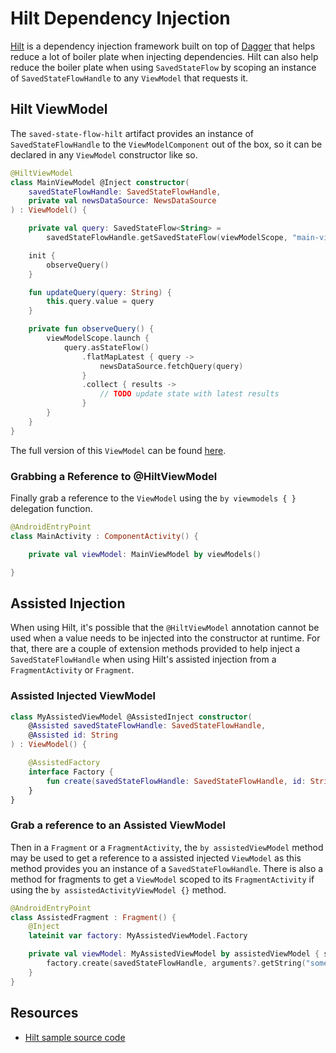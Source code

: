# Hilt Dependency Injection

[Hilt](https://developer.android.com/training/dependency-injection/hilt-android) is a dependency injection framework built on top of [Dagger](https://dagger.dev/) that helps reduce a lot of boiler plate when injecting dependencies. Hilt can also help reduce the boiler plate when using `SavedStateFlow` by scoping an instance of `SavedStateFlowHandle` to any `ViewModel` that requests it. 

## Hilt ViewModel  

The `saved-state-flow-hilt` artifact provides an instance of `SavedStateFlowHandle` to the `ViewModelComponent` out of the box, so it can be declared in any `ViewModel` constructor like so. 

```kotlin
@HiltViewModel
class MainViewModel @Inject constructor(
    savedStateFlowHandle: SavedStateFlowHandle,
    private val newsDataSource: NewsDataSource
) : ViewModel() {

    private val query: SavedStateFlow<String> =
        savedStateFlowHandle.getSavedStateFlow(viewModelScope, "main-viewmodel-query-key", "")

    init {
        observeQuery()
    }

    fun updateQuery(query: String) {
        this.query.value = query
    }

    private fun observeQuery() {
        viewModelScope.launch {
            query.asStateFlow()
                .flatMapLatest { query ->
                    newsDataSource.fetchQuery(query)
                }
                .collect { results ->
                    // TODO update state with latest results
                }
        }
    }
}
```

The full version of this `ViewModel` can be found [here](https://github.com/plusmobileapps/SavedStateFlow/blob/main/sample/hilt-di/src/main/java/com/plusmobileapps/savedstateflowhilt/MainViewModel.kt).   

### Grabbing a Reference to @HiltViewModel

Finally grab a reference to the `ViewModel` using the `by viewmodels { }` delegation function. 

```kotlin
@AndroidEntryPoint
class MainActivity : ComponentActivity() {

    private val viewModel: MainViewModel by viewModels()

}
```

## Assisted Injection 

When using Hilt, it's possible that the `@HiltViewModel` annotation cannot be used when a value needs to be injected into the constructor at runtime. For that, there are a couple of extension methods provided to help inject a `SavedStateFlowHandle` when using Hilt's assisted injection from a `FragmentActivity` or `Fragment`. 

### Assisted Injected ViewModel

```kotlin
class MyAssistedViewModel @AssistedInject constructor(
    @Assisted savedStateFlowHandle: SavedStateFlowHandle,
    @Assisted id: String
) : ViewModel() {

    @AssistedFactory
    interface Factory {
        fun create(savedStateFlowHandle: SavedStateFlowHandle, id: String): MyAssistedViewModel
    }
}
```

### Grab a reference to an Assisted ViewModel

Then in a `Fragment` or a `FragmentActivity`, the `by assistedViewModel` method may be used to get a reference to a assisted injected `ViewModel` as this method provides you an instance of a `SavedStateFlowHandle`. There is also a method for fragments to get a `ViewModel` scoped to its `FragmentActivity` if using the `by assistedActivityViewModel {}` method. 

```kotlin
@AndroidEntryPoint
class AssistedFragment : Fragment() {
    @Inject
    lateinit var factory: MyAssistedViewModel.Factory

    private val viewModel: MyAssistedViewModel by assistedViewModel { savedStateFlowHandle ->
        factory.create(savedStateFlowHandle, arguments?.getString("some-argument-key")!!)
    }
}
```

## Resources 

* [Hilt sample source code](https://github.com/plusmobileapps/SavedStateFlow/tree/main/sample/hilt-di)